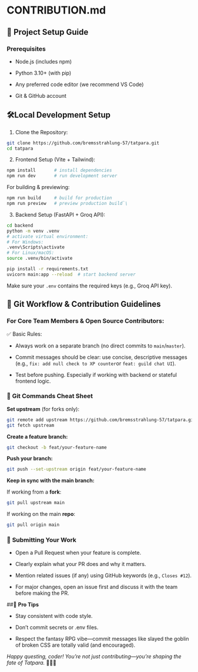 # **CONTRIBUTION.md**

## 🚀 **Project Setup Guide**

### **Prerequisites**
- Node.js (includes npm)

- Python 3.10+ (with pip)

- Any preferred code editor (we recommend VS Code)

- Git & GitHub account

## 🛠️**Local Development Setup**
1. Clone the Repository:
```bash
git clone https://github.com/bremsstrahlung-57/tatpara.git
cd tatpara
```
2. Frontend Setup (Vite + Tailwind):
```bash
npm install       # install dependencies
npm run dev       # run development server
```
For building & previewing:
```bash
npm run build     # build for production
npm run preview   # preview production build`\
```
3. Backend Setup (FastAPI + Groq API):
```bash
cd backend
python -m venv .venv
# activate virtual environment:
# For Windows:
.venv\Scripts\activate
# For Linux/macOS:
source .venv/bin/activate

pip install -r requirements.txt
uvicorn main:app --reload  # start backend server
```
Make sure your `.env` contains the required keys (e.g., Groq API key).

## 🧠 **Git Workflow & Contribution Guidelines**

### For Core Team Members & Open Source Contributors:
✅ Basic Rules:
- Always work on a separate branch (no direct commits to `main`/`master`).

- Commit messages should be clear: use concise, descriptive messages (e.g., `fix: add null check to XP counter`or `feat: guild chat UI`).

- Test before pushing. Especially if working with backend or stateful frontend logic.

### 🧩 **Git Commands Cheat Sheet**
**Set upstream** (for forks only):
```bash
git remote add upstream https://github.com/bremsstrahlung-57/tatpara.git
git fetch upstream
```
**Create a feature branch:**
```bash
git checkout -b feat/your-feature-name
```
**Push your branch:**
```bash
git push --set-upstream origin feat/your-feature-name
```
**Keep in sync with the main branch:**

If working from a **fork**:
```bash
git pull upstream main
```
If working on the main **repo**:
```bash
git pull origin main
```

### 🧪 **Submitting Your Work**

- Open a Pull Request when your feature is complete.

- Clearly explain what your PR does and why it matters.

- Mention related issues (if any) using GitHub keywords (e.g., `Closes #12`).

- For major changes, open an issue first and discuss it with the team before making the PR.

##🌟 **Pro Tips**
- Stay consistent with code style.

- Don’t commit secrets or .env files.

- Respect the fantasy RPG vibe—commit messages like slayed the goblin of broken CSS are totally valid (and encouraged).

*Happy questing, coder! You’re not just contributing—you’re shaping the fate of Tatpara.* 🧙‍♂️🧩